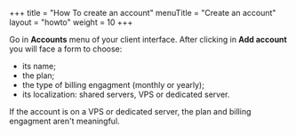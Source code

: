 +++
title = "How To create an account"
menuTitle = "Create an account"
layout = "howto"
weight = 10
+++

Go in  **Accounts** menu of your client interface. After clicking in **Add account** you will face a form to choose:

- its name;
- the plan;
- the type of billing engagment (monthly or yearly);
- its localization: shared servers, VPS or dedicated server.

If the account is on a VPS or dedicated server, the plan and billing engagment aren't meaningful.
